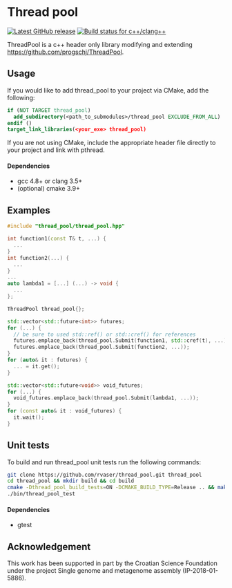# Thread pool

[![Latest GitHub release](https://img.shields.io/github/release/rvaser/thread_pool.svg)](https://github.com/rvaser/thread_pool/releases/latest)
[![Build status for c++/clang++](https://travis-ci.com/rvaser/thread_pool.svg?branch=master)](https://travis-ci.com/rvaser/thread_pool)

ThreadPool is a c++ header only library modifying and extending https://github.com/progschj/ThreadPool.

## Usage

If you would like to add thread_pool to your project via CMake, add the following:
```cmake
if (NOT TARGET thread_pool)
  add_subdirectory(<path_to_submodules>/thread_pool EXCLUDE_FROM_ALL)
endif ()
target_link_libraries(<your_exe> thread_pool)
```

If you are not using CMake, include the appropriate header file directly to your project and link with pthread.

#### Dependencies

- gcc 4.8+ or clang 3.5+
- (optional) cmake 3.9+

## Examples

```cpp
#include "thread_pool/thread_pool.hpp"

int function1(const T& t, ...) {
  ...
}
int function2(...) {
  ...
}
...
auto lambda1 = [...] (...) -> void {
  ...
};

ThreadPool thread_pool{};

std::vector<std::future<int>> futures;
for (...) {
  // be sure to used std::ref() or std::cref() for references
  futures.emplace_back(thread_pool.Submit(function1, std::cref(t), ...));
  futures.emplace_back(thread_pool.Submit(function2, ...));
}
for (auto& it : futures) {
  ... = it.get();
}

std::vector<std::future<void>> void_futures;
for (...) {
  void_futures.emplace_back(thread_pool.Submit(lambda1, ...));
}
for (const auto& it : void_futures) {
  it.wait();
}
```

## Unit tests

To build and run thread_pool unit tests run the following commands:

```bash
git clone https://github.com/rvaser/thread_pool.git thread_pool
cd thread_pool && mkdir build && cd build
cmake -Dthread_pool_build_tests=ON -DCMAKE_BUILD_TYPE=Release .. && make
./bin/thread_pool_test
```

#### Dependencies
- gtest

## Acknowledgement

This work has been supported in part by the Croatian Science Foundation under the project Single genome and metagenome assembly (IP-2018-01-5886).
